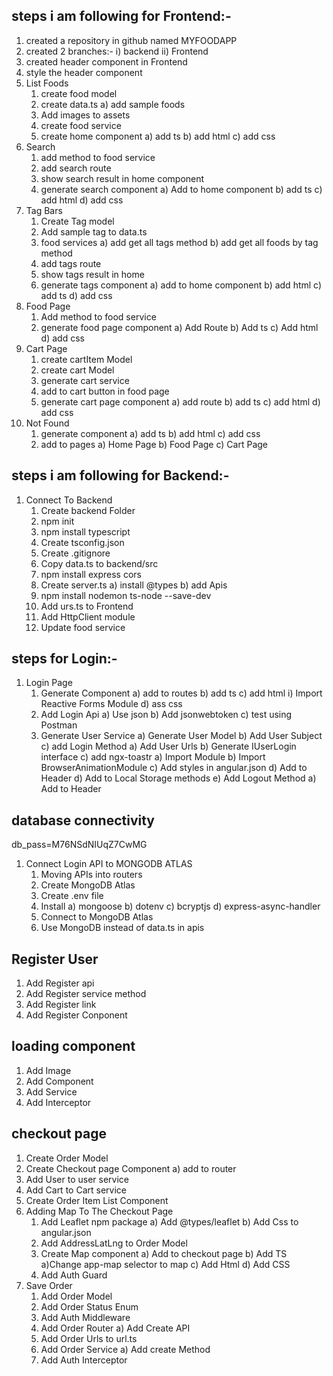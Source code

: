 ## steps i am following for Frontend:-
1) created a repository in github named MYFOODAPP
2) created 2 branches:-
    i) backend
    ii) Frontend
3) created header component in Frontend    
4) style the header component
5) List Foods
    1. create food model
    2. create data.ts
        a) add sample foods
    3. Add images to assets
    4. create food service
    5. create home component
        a) add ts
        b) add html
        c) add css
6) Search
    1) add method to food service
    2) add search route
    3) show search result in home component
    4) generate search component
        a) Add to home component
        b) add ts
        c) add html
        d) add css
7) Tag Bars
    1) Create Tag model
    2) Add sample tag to data.ts
    3) food services
        a) add get all tags method
        b) add get all foods by tag method
    4) add tags route
    5) show tags result in home
    6) generate tags component
        a) add to home component
        b) add html
        c) add ts
        d) add css            
8) Food Page
    1) Add method to food service
    2) generate food page component
        a) Add Route
        b) Add ts
        c) Add html
        d) add css
9) Cart Page
    1) create cartItem Model
    2) create cart Model
    3) generate cart service
    4) add to cart button in food page
    5) generate cart page component
        a) add route
        b) add ts
        c) add html
        d) add css        
10) Not Found
    1) generate component
        a) add ts
        b) add html
        c) add css
    2) add to pages
        a) Home Page
        b) Food Page
        c) Cart Page         

## steps i am following for Backend:-        
1) Connect To Backend
    1) Create backend Folder
    2) npm init
    3) npm install typescript
    4) Create tsconfig.json
    5) Create .gitignore
    6) Copy data.ts to backend/src
    7) npm install express cors
    8) Create server.ts
        a) install @types
        b) add Apis
    9) npm install nodemon ts-node --save-dev
    10) Add urs.ts to Frontend
    11) Add HttpClient module
    12) Update food service  

## steps for Login:-
1) Login Page
    1) Generate Component
        a) add to routes
        b) add ts 
        c) add html
            i) Import Reactive Forms Module
        d) ass css
    2) Add Login Api
        a) Use json
        b) Add jsonwebtoken
        c) test using Postman        
    3) Generate User Service
        a) Generate User Model
        b) Add User Subject
        c) add Login Method
            a) Add User Urls
            b) Generate IUserLogin interface
            c) add ngx-toastr
                a) Import Module
                b) Import BrowserAnimationModule
                c) Add styles in angular.json
            d) Add to Header
        d) Add to Local Storage methods
        e) Add Logout Method
            a) Add to Header           

## database connectivity
db_pass=M76NSdNIUqZ7CwMG
1) Connect Login API to MONGODB ATLAS
    1) Moving APIs into routers
    2) Create MongoDB Atlas
    3) Create .env file
    4) Install
        a) mongoose
        b) dotenv
        c) bcryptjs
        d) express-async-handler
    5) Connect to MongoDB Atlas
    6) Use MongoDB instead of data.ts in apis       

## Register User
1) Add Register api
2) Add Register service method
3) Add Register link
4) Add Register Conponent

## loading component
1) Add Image
2) Add Component
3) Add Service
4) Add Interceptor

## checkout page
1) Create Order Model
2) Create Checkout page Component
    a) add to router
3) Add User to user service
4) Add Cart to Cart service    
5) Create Order Item List Component
6) Adding Map To The Checkout Page
    1) Add Leaflet npm package
        a) Add @types/leaflet
        b) Add Css to angular.json
    2) Add AddressLatLng to Order Model
    3) Create Map component
        a) Add to checkout page
        b) Add TS
            a)Change app-map selector to map
        c) Add Html
        d) Add CSS
    4) Add Auth Guard
7) Save Order
    1) Add Order Model
    2) Add Order Status Enum
    3) Add Auth Middleware
    4) Add Order Router
        a) Add Create API
    5) Add Order Urls to url.ts
    6) Add Order Service
        a) Add create Method
    8) Add Auth Interceptor    
